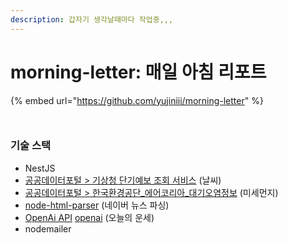 ```yaml
---
description: 갑자기 생각날때마다 작업중,,,
---
```


# morning-letter: 매일 아침 리포트



{% embed url="https://github.com/yujiniii/morning-letter" %}

<figure><img src="broken-reference" alt=""><figcaption></figcaption></figure>

<figure><img src="broken-reference" alt=""><figcaption></figcaption></figure>



### 기술 스택

* NestJS
* [공공데이터포털 > 기상청 단기예보 조회 서비스](https://www.data.go.kr/tcs/dss/selectApiDataDetailView.do?publicDataPk=15084084) (날씨)
* &#x20;[공공데이터포털 > 한국환경공단\_에어코리아\_대기오염정보](https://www.data.go.kr/data/15073861/openapi.do) (미세먼지)
* [node-html-parser](https://www.npmjs.com/package/node-html-parser) (네이버 뉴스 파싱)
* [OpenAi API](https://platform.openai.com/) [openai](https://www.npmjs.com/package/openai) (오늘의 운세)
* nodemailer
